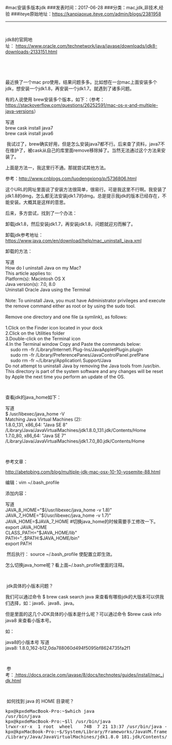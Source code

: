#mac安装多版本jdk
###发表时间：2017-06-28
###分类：mac,jdk,非技术,经验
###iteye原始地址：<a href="https://kanpiaoxue.iteye.com/admin/blogs/2381958" target="_blank">https://kanpiaoxue.iteye.com/admin/blogs/2381958</a>

---

<div class="iteye-blog-content-contain" style="font-size: 14px;"> 
 <p>&nbsp;</p> 
 <p>jdk8的官网地址：&nbsp;<a href="https://www.oracle.com/technetwork/java/javase/downloads/jdk8-downloads-2133151.html">https://www.oracle.com/technetwork/java/javase/downloads/jdk8-downloads-2133151.html</a></p> 
 <p>&nbsp;</p> 
 <p>&nbsp;</p> 
 <p>最近换了一个mac pro使用，结果问题多多。比如想在一台mac上面安装多个jdk，想安装一个jdk1.8，再安装一个jdk1.7。就遇到了诸多问题。</p> 
 <p>有的人说使用 brew安装多个版本，如下：（参考：<a href="https://stackoverflow.com/questions/26252591/mac-os-x-and-multiple-java-versions">https://stackoverflow.com/questions/26252591/mac-os-x-and-multiple-java-versions</a>）</p> 
 <div class="quote_title">
  写道
 </div> 
 <div class="quote_div">
  brew cask install java7
  <br>brew cask install java6
 </div> 
 <p>&nbsp;我试过了，brew确实好用，但是怎么安装java7都不行。后来查了资料，java7不在维护了，被cask从自己的库里面remove移除掉了。当然无法通过这个方法来安装了。</p> 
 <p>上面是方法一，我这里行不通。那就尝试其他方法。</p> 
 <p>参考：<a href="http://www.cnblogs.com/luodengxiong/p/5736806.html">http://www.cnblogs.com/luodengxiong/p/5736806.html</a></p> 
 <p>这个URL的网址里面说了安装方法很简单，很易行。可是我这里不行啊。我安装了jdk1.8的dmg，怎么都无法安装jdk1.7的dmg。总是提示我jdk的版本已经存在，不能安装。大概其是这样的意思。</p> 
 <p>后来，多方尝试，找到了一个办法：</p> 
 <p>卸载jdk1.8，然后安装jdk1.7，再安装jdk1.8，问题就迎刃而解了。</p> 
 <p>卸载jdk参考地址：<a href="https://www.java.com/en/download/help/mac_uninstall_java.xml">https://www.java.com/en/download/help/mac_uninstall_java.xml</a></p> 
 <p>卸载的方法：</p> 
 <div class="quote_title">
  写道
 </div> 
 <div class="quote_div">
  How do I uninstall Java on my Mac?
  <br>This article applies to:
  <br>Platform(s): Macintosh OS X
  <br>Java version(s): 7.0, 8.0
  <br>Uninstall Oracle Java using the Terminal
  <br>
  <br>Note: To uninstall Java, you must have Administrator privileges and execute the remove command either as root or by using the sudo tool.
  <br>
  <br>Remove one directory and one file (a symlink), as follows:
  <br>
  <br>1.Click on the Finder icon located in your dock
  <br>2.Click on the Utilities folder
  <br>3.Double-click on the Terminal icon
  <br>4.In the Terminal window Copy and Paste the commands below:
  <br>&nbsp; &nbsp; sudo rm -fr /Library/Internet\ Plug-Ins/JavaAppletPlugin.plugin 
  <br>&nbsp; &nbsp; sudo rm -fr /Library/PreferencePanes/JavaControlPanel.prefPane 
  <br>&nbsp; &nbsp; sudo rm -fr ~/Library/Application\ Support/Java
  <br>Do not attempt to uninstall Java by removing the Java tools from /usr/bin. This directory is part of the system software and any changes will be reset by Apple the next time you perform an update of the OS.
 </div> 
 <p>&nbsp;</p> 
 <p>查看jdk的java_home如下：</p> 
 <div class="quote_title">
  写道
 </div> 
 <div class="quote_div">
  $ /usr/libexec/java_home -V
  <br>Matching Java Virtual Machines (2):
  <br> 1.8.0_131, x86_64: "Java SE 8" /Library/Java/JavaVirtualMachines/jdk1.8.0_131.jdk/Contents/Home
  <br> 1.7.0_80, x86_64: "Java SE 7" /Library/Java/JavaVirtualMachines/jdk1.7.0_80.jdk/Contents/Home
 </div> 
 <p>&nbsp;</p> 
 <p>参考文章：</p> 
 <p><a href="http://abetobing.com/blog/multiple-jdk-mac-osx-10-10-yosemite-88.html">http://abetobing.com/blog/multiple-jdk-mac-osx-10-10-yosemite-88.html</a></p> 
 <p>编辑：vim ~/.bash_profile</p> 
 <p>添加内容：</p> 
 <div class="quote_title">
  写道
 </div> 
 <div class="quote_div">
  JAVA_8_HOME="$(/usr/libexec/java_home -v 1.8)"
  <br>JAVA_7_HOME="$(/usr/libexec/java_home -v 1.7)"
  <br>JAVA_HOME=$JAVA_7_HOME #切换java_home的时候需要手工修改一下。
  <br>export JAVA_HOME
  <br>CLASS_PATH="$JAVA_HOME/lib"
  <br>PATH=".;$PATH:$JAVA_HOME/bin"
  <br>export PATH
 </div> 
 <p>&nbsp;然后执行： source ~/.bash_profile 使配置立即生效。</p> 
 <p>怎么切换java_home呢？看上面~/.bash_profile里面的注释。</p> 
 <p>&nbsp;</p> 
 <p>&nbsp;jdk具体的小版本问题？</p> 
 <p>我们可以通过命令 $ brew cask search java 来查看有哪些jdk的大版本可以供我们选择，如：java6、java8、java。</p> 
 <p>但是里面的这几个JDK具体的小版本是什么呢？可以通过命令&nbsp;$brew cask info java8 来查看小版本号。</p> 
 <p>如：</p> 
 <div class="quote_title">
  java8的小版本号 写道
 </div> 
 <div class="quote_div">
  java8: 1.8.0_162-b12,0da788060d494f5095bf8624735fa2f1
 </div> 
 <p>&nbsp;</p> 
 <p>&nbsp;参考：<a href="https://docs.oracle.com/javase/8/docs/technotes/guides/install/mac_jdk.html">&nbsp;https://docs.oracle.com/javase/8/docs/technotes/guides/install/mac_jdk.html</a></p> 
 <p>&nbsp;</p> 
 <p>&nbsp;如何找到 java 的 HOME 目录呢？</p> 
 <pre name="code" class="java">kpx@kpxdeMacBook-Pro:~$which java
/usr/bin/java
kpx@kpxdeMacBook-Pro:~$ll /usr/bin/java
lrwxr-xr-x  1 root  wheel    74B  7 21 13:37 /usr/bin/java -&gt; /System/Library/Frameworks/JavaVM.framework/Versions/Current/Commands/java
kpx@kpxMacBook-Pro:~$/System/Library/Frameworks/JavaVM.framework/Versions/Current/Commands/java_home
/Library/Java/JavaVirtualMachines/jdk1.8.0_181.jdk/Contents/Home</pre> 
 <p>&nbsp;</p> 
</div>